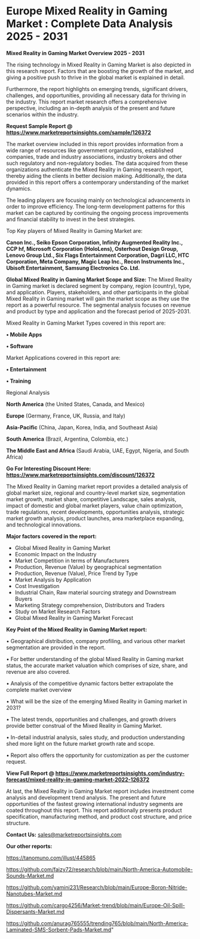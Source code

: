 # Europe Mixed Reality in Gaming Market : Complete Data Analysis 2025 - 2031

<Strong> Mixed Reality in Gaming Market Overview 2025 - 2031</strong>

The rising technology in Mixed Reality in Gaming Market is also depicted in this research report. Factors that are boosting the growth of the market, and giving a positive push to thrive in the global market is explained in detail.

Furthermore, the report highlights on emerging trends, significant drivers, challenges, and opportunities, providing all necessary data for thriving in the industry. This report market research offers a comprehensive perspective, including an in-depth analysis of the present and future scenarios within the industry.

<strong>Request Sample Report @ <a href=https://www.marketreportsinsights.com/sample/126372>https://www.marketreportsinsights.com/sample/126372</a></strong>

The market overview included in this report provides information from a wide range of resources like government organizations, established companies, trade and industry associations, industry brokers and other such regulatory and non-regulatory bodies. The data acquired from these organizations authenticate the Mixed Reality in Gaming research report, thereby aiding the clients in better decision making. Additionally, the data provided in this report offers a contemporary understanding of the market dynamics.

The leading players are focusing mainly on technological advancements in order to improve efficiency. The long-term development patterns for this market can be captured by continuing the ongoing process improvements and financial stability to invest in the best strategies.

Top Key players of Mixed Reality in Gaming Market are:

<strong>Canon Inc., Seiko Epson Corporation, Infinity Augmented Reality Inc., CCP hf, Microsoft Corporation (HoloLens), Osterhout Design Group, Lenovo Group Ltd., Six Flags Entertainment Corporation, Dagri LLC, HTC Corporation, Meta Company, Magic Leap Inc., Recon Instruments Inc., Ubisoft Entertainment, Samsung Electronics Co. Ltd.</strong>

<strong><b>Global Mixed Reality in Gaming Market Scope and Size:</b></strong>
The Mixed Reality in Gaming market is declared segment by company, region (country), type, and application. Players, stakeholders, and other participants in the global Mixed Reality in Gaming market will gain the market scope as they use the report as a powerful resource. The segmental analysis focuses on revenue and product by type and application and the forecast period of 2025-2031.

Mixed Reality in Gaming Market Types covered in this report are:

<strong>• Mobile Apps

• Software</strong>

Market Applications covered in this report are:

<strong>• Entertainment

• Training</strong> 

Regional Analysis

<strong>North America</strong> (the United States, Canada, and Mexico)

<strong>Europe</strong> (Germany, France, UK, Russia, and Italy)

<strong>Asia-Pacific</strong> (China, Japan, Korea, India, and Southeast Asia)

<strong>South America</strong> (Brazil, Argentina, Colombia, etc.)

<strong>The Middle East and Africa</strong> (Saudi Arabia, UAE, Egypt, Nigeria, and South Africa)

<strong>Go For Interesting Discount Here: <a href=https://www.marketreportsinsights.com/discount/126372>https://www.marketreportsinsights.com/discount/126372</a></strong>

The Mixed Reality in Gaming market report provides a detailed analysis of global market size, regional and country-level market size, segmentation market growth, market share, competitive Landscape, sales analysis, impact of domestic and global market players, value chain optimization, trade regulations, recent developments, opportunities analysis, strategic market growth analysis, product launches, area marketplace expanding, and technological innovations.

<strong><b>Major factors covered in the report:</b></strong>
<ul>
  <li>Global Mixed Reality in Gaming Market </li>
  <li>Economic Impact on the Industry</li>
  <li>Market Competition in terms of Manufacturers</li>
  <li>Production, Revenue (Value) by geographical segmentation</li>
  <li>Production, Revenue (Value), Price Trend by Type</li>
  <li>Market Analysis by Application</li>
  <li>Cost Investigation</li>
  <li>Industrial Chain, Raw material sourcing strategy and Downstream Buyers</li>
  <li>Marketing Strategy comprehension, Distributors and Traders</li>
  <li>Study on Market Research Factors</li>
  <li>Global Mixed Reality in Gaming Market Forecast</li>
</ul>

<strong><b>Key Point of the Mixed Reality in Gaming Market report:</b></strong>

• Geographical distribution, company profiling, and various other market segmentation are provided in the report.

• For better understanding of the global Mixed Reality in Gaming market status, the accurate market valuation which comprises of size, share, and revenue are also covered.

• Analysis of the competitive dynamic factors better extrapolate the complete market overview

• What will be the size of the emerging Mixed Reality in Gaming market in 2031?

• The latest trends, opportunities and challenges, and growth drivers provide better construal of the Mixed Reality in Gaming Market.

• In-detail industrial analysis, sales study, and production understanding shed more light on the future market growth rate and scope.

• Report also offers the opportunity for customization as per the customer request.

<strong><b>View Full Report @ <a href=https://www.marketreportsinsights.com/industry-forecast/mixed-reality-in-gaming-market-2022-126372>https://www.marketreportsinsights.com/industry-forecast/mixed-reality-in-gaming-market-2022-126372</a></b></strong>


At last, the Mixed Reality in Gaming Market report includes investment come analysis and development trend analysis. The present and future opportunities of the fastest growing international industry segments are coated throughout this report. This report additionally presents product specification, manufacturing method, and product cost structure, and price structure.

<strong>Contact Us:</strong>
sales@marketreportsinsights.com

<strong>Our other reports:</strong>

<a href=https://tanomuno.com/illust/445865>https://tanomuno.com/illust/445865</a>

<a href=https://github.com/faizy72/research/blob/main/North-America-Automobile-Sounds-Market.md>https://github.com/faizy72/research/blob/main/North-America-Automobile-Sounds-Market.md</a>

<a href=https://github.com/yamini231/Research/blob/main/Europe-Boron-Nitride-Nanotubes-Market.md>https://github.com/yamini231/Research/blob/main/Europe-Boron-Nitride-Nanotubes-Market.md</a>

<a href=https://github.com/cargo4256/Market-trend/blob/main/Europe-Oil-Spill-Dispersants-Market.md>https://github.com/cargo4256/Market-trend/blob/main/Europe-Oil-Spill-Dispersants-Market.md</a>

<a href=https://github.com/anurag765555/trending765/blob/main/North-America-Laminated-SMS-Sorbent-Pads-Market.md>https://github.com/anurag765555/trending765/blob/main/North-America-Laminated-SMS-Sorbent-Pads-Market.md</a>"
